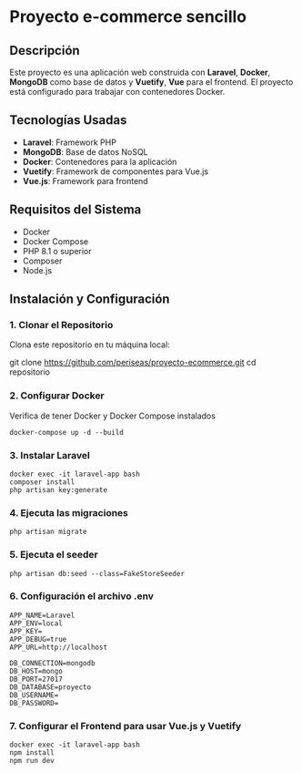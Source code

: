 # **Proyecto e-commerce sencillo**

## **Descripción**

Este proyecto es una aplicación web construida con **Laravel**, **Docker**, **MongoDB** como base de datos y  **Vuetify**, **Vue** para el frontend. El proyecto está configurado para trabajar con contenedores Docker.

## **Tecnologías Usadas**

- **Laravel**: Framework PHP
- **MongoDB**: Base de datos NoSQL
- **Docker**: Contenedores para la aplicación
- **Vuetify**: Framework de componentes para Vue.js
- **Vue.js**: Framework para frontend

## **Requisitos del Sistema**

- Docker
- Docker Compose
- PHP 8.1 o superior
- Composer
- Node.js 

## **Instalación y Configuración**

### 1. **Clonar el Repositorio**

Clona este repositorio en tu máquina local:

git clone https://github.com/periseas/proyecto-ecommerce.git
cd repositorio

### 2. **Configurar Docker** 
Verifica de tener Docker y Docker Compose instalados 
```
docker-compose up -d --build
```
### 3. **Instalar Laravel**
```
docker exec -it laravel-app bash
composer install
php artisan key:generate
```
### 4. **Ejecuta las migraciones**
```
php artisan migrate
```
### 5. **Ejecuta el seeder**
```
php artisan db:seed --class=FakeStoreSeeder
```

### 6. **Configuración el archivo .env**
```
APP_NAME=Laravel
APP_ENV=local
APP_KEY=
APP_DEBUG=true
APP_URL=http://localhost

DB_CONNECTION=mongodb
DB_HOST=mongo
DB_PORT=27017
DB_DATABASE=proyecto
DB_USERNAME=
DB_PASSWORD=
```

### 7. **Configurar el Frontend para usar Vue.js y Vuetify**

```
docker exec -it laravel-app bash
npm install
npm run dev
```